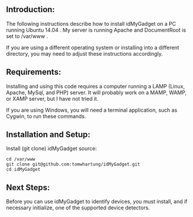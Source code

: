 
## Introduction:

The following instructions describe how to install idMyGadget
on a PC running Ubuntu 14.04 .  My server is running Apache and
DocumentRoot is set to /var/www .

If you are using a different operating system or installing
into a different directory, you may need to adjust these
instructions accordingly.

## Requirements:

Installing and using this code requires a computer running a
LAMP (Linux, Apache, MySql, and PHP) server.  It will probably work
on a MAMP, WAMP, or XAMP server, but I have not tried it.

If you are using Windows, you will need a terminal application,
such as Cygwin, to run these commands.

## Installation and Setup:

Install (git clone) idMyGadget source:
```
cd /var/www
git clone git@github.com:tomwhartung/idMyGadget.git
cd idMyGadget
```

## Next Steps:

Before you can use idMyGadget to identify devices, you must install,
and if necessary initialize, one of the supported device detectors.

